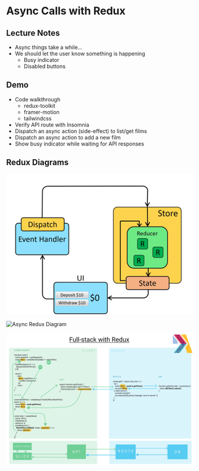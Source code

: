 # Async Calls with Redux

## Lecture Notes
* Async things take a while...
* We should let the user know something is happening
    * Busy indicator
    * Disabled buttons

## Demo

* Code walkthrough
  * redux-toolkit
  * framer-motion
  * tailwindcss
* Verify API route with Insomnia
* Dispatch an async action (side-effect) to list/get films 
* Dispatch an async action to add a new film
* Show busy indicator while waiting for API responses

## Redux Diagrams

![Redux Diagram](./ReduxDataFlowDiagram.gif)

![Async Redux Diagram](./ReduxAsyncDataFlowDiagram.gif)

![Full stack diagram](./full-stack-diagram.png)